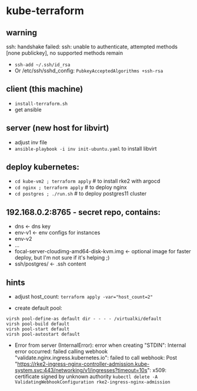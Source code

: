 # kube-terraform

## warning
ssh: handshake failed: ssh: unable to authenticate, attempted methods [none publickey], no supported methods remain
* ```ssh-add ~/.ssh/id_rsa```
* Or /etc/ssh/sshd_config: ```PubkeyAcceptedAlgorithms +ssh-rsa```

## client (this machine)
* ```install-terraform.sh```
* get ansible

## server (new host for libvirt)
* adjust inv file
* ```ansible-playbook -i inv init-ubuntu.yaml``` to install libvirt

## deploy kubernetes:
* ```cd kube-vm2 ; terraform apply``` # to install rke2 with argocd
* ```cd nginx ; terraform apply``` # to deploy nginx
* ```cd postgres ; ./run.sh``` # to deploy postgres11 cluster

## 192.168.0.2:8765 - secret repo, contains:
- dns <- dns key
- env-v1 <- env configs for instances
- env-v2
- ...
- focal-server-cloudimg-amd64-disk-kvm.img <- optional image for faster deploy, but I'm not sure if it's helping ;)
- ssh/postgres/ <- .ssh content

## hints
- adjust host_count: ```terraform apply -var="host_count=2"```

- create default pool:
```
virsh pool-define-as default dir - - - - /virtualki/default
virsh pool-build default
virsh pool-start default
virsh pool-autostart default
```

- Error from server (InternalError): error when creating "STDIN": Internal error occurred: failed calling webhook "validate.nginx.ingress.kubernetes.io": failed to call webhook: Post "https://rke2-ingress-nginx-controller-admission.kube-system.svc:443/networking/v1/ingresses?timeout=10s": x509: certificate signed by unknown authority
```kubectl delete -A ValidatingWebhookConfiguration rke2-ingress-nginx-admission```

